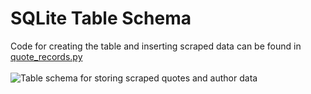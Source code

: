 # SQLite Table Schema
Code for creating the table and inserting scraped data can be found in [quote_records.py](/quote_records.py)
<br>
<br>
![Table schema for storing scraped quotes and author data](/quotes_db.png)